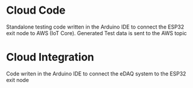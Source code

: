# Cloud Code
Standalone testing code written in the Arduino IDE to connect the ESP32 exit node to AWS (IoT Core). Generated Test data is sent to the AWS topic

# Cloud Integration
Code writen in the Arduino IDE to connect the eDAQ system to the ESP32 exit node